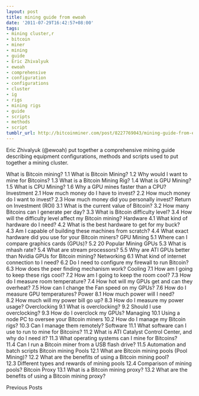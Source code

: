 ```yaml
---
layout: post
title: mining guide from ewoah
date: '2011-07-29T16:42:57+08:00'
tags:
- mining cluster,r
- bitcoin
- miner
- mining
- guide
- Eric Zhivalyuk
- ewoah
- comprehensive
- configuration
- configurations
- cluster
- ig
- rigs
- mining rigs
- guide
- scripts
- methods
- script
tumblr_url: http://bitcoinminer.com/post/8227769043/mining-guide-from-ewoah
---
```

Eric Zhivalyuk (@ewoah) put together a comprehensive mining guide describing equipment configurations, methods and scripts used to put together a mining cluster.

What is Bitcoin mining?
1.1 What is Bitcoin Mining?
1.2 Why would I want to mine for Bitcoins?
1.3 What is a Bitcoin Mining Rig?
1.4 What is GPU Mining?
1.5 What is CPU Mining?
1.6 Why a GPU mines faster than a CPU?
Investment
2.1 How much money do I have to invest?
2.2 How much money do I want to invest?
2.3 How much money did you personally invest?
Return on Investment (ROI)
3.1 What is the current value of Bitcoin?
3.2 How many Bitcoins can I generate per day?
3.3 What is Bitcoin difficulty level?
3.4 How will the difficulty level affect my Bitcoin mining?
Hardware
4.1 What kind of hardware do I need?
4.2 What is the best hardware to get for my buck?
4.3 Am I capable of building these machines from scratch?
4.4 What exact hardware did you use for your Bitcoin miners?
GPU Mining
5.1 Where can I compare graphics cards (GPUs)?
5.2 20 Popular Mining GPUs
5.3 What is mhash rate?
5.4 What are stream processors?
5.5 Why are ATI GPUs better than Nvidia GPUs for Bitcoin mining?
Networking
6.1 What kind of internet connection to I need?
6.2 Do I need to configure my firewall to run Bitcoin?
6.3 How does the peer finding mechanism work?
Cooling
7.1 How am I going to keep these rigs cool?
7.2 How am I going to keep the room cool?
7.3 How do I measure room temperature?
7.4 How hot will my GPUs get and can they overheat?
7.5 How can I change the Fan speed on my GPUs?
7.6 How do I measure GPU temperatures?
Power
8.1 How much power will I need?
8.2 How much will my power bill go up?
8.3 How do I measure my power usage?
Overclocking
9.1 What is overclocking?
9.2 Should I use overclocking?
9.3 How do I overclock my GPUs?
Managing
10.1 Using a node PC to oversee your Bitcoin miners
10.2 How do I manage my Bitcoin rigs?
10.3 Can I manage them remotely?
Software
11.1 What software can I use to run to mine for Bitcoins?
11.2 What is ATI Catalyst Control Center, and why do I need it?
11.3 What operating systems can I mine for Bitcoins?
11.4 Can I run a Bitcoin miner from a USB flash drive?
11.5 Automation and batch scripts
Bitcoin mining Pools
12.1 What are Bitcoin mining pools (Pool Mining)?
12.2 What are the benefits of using a Bitcoin mining pool?
12.3 Different types and rewards of mining pools
12.4 Comparison of mining pools?
Bitcoin Proxy
13.1 What is a Bitcoin mining proxy?
13.2 What are the benefits of using a Bitcoin mining proxy?

Previous Posts
